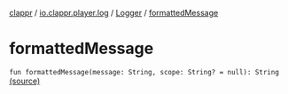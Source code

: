 [clappr](../../index.md) / [io.clappr.player.log](../index.md) / [Logger](index.md) / [formattedMessage](.)

# formattedMessage

`fun formattedMessage(message: String, scope: String? = null): String` [(source)](https://github.com/clappr/clappr-android/tree/dev/clappr/src/main/kotlin/io/clappr/player/log/Logger.kt#L22)